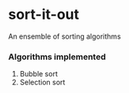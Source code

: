 # sort-it-out

An ensemble of sorting algorithms

### Algorithms implemented
1. Bubble sort
2. Selection sort
